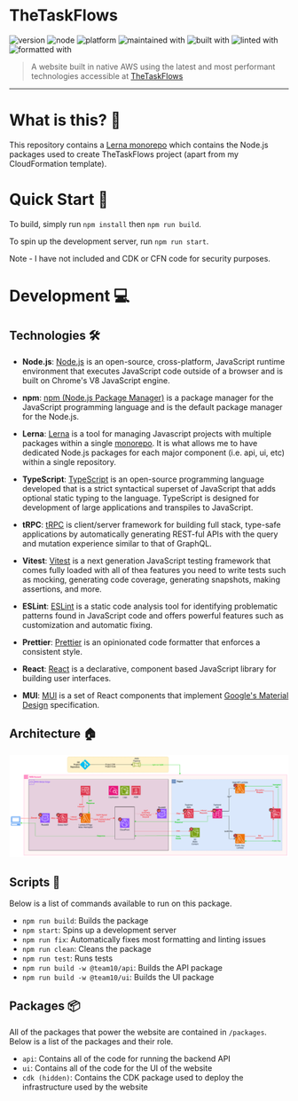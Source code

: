 # TheTaskFlows

![version](https://img.shields.io/badge/version-1.0-blue)
![node](https://img.shields.io/badge/node-18-green)
![platform](https://img.shields.io/badge/platform-AL2_x86_64-lightgray)
![maintained with](https://img.shields.io/badge/maintained%20with-lerna%20🐩-red)
![built with](https://img.shields.io/badge/built%20with-TypeScript%20🚀-blue)
![linted with](https://img.shields.io/badge/linted%20with-ESLint%20🧹-lightblue)
![formatted with](https://img.shields.io/badge/formatted%20with-prettier%20💫-pink)

> A website built in native AWS using the latest and most performant technologies accessible at [TheTaskFlows](https://thetaskflows.com)

---

# What is this? 🤔

This repository contains a [Lerna monorepo](https://lerna.js.org/) which contains the Node.js packages used to create TheTaskFlows project (apart from my CloudFormation template).

# Quick Start 🚀

To build, simply run `npm install` then `npm run build`.

To spin up the development server, run `npm run start`.

Note - I have not included and CDK or CFN code for security purposes.

# Development 💻

## Technologies 🛠

- **Node.js**: [Node.js](https://nodejs.org/) is an open-source, cross-platform, JavaScript runtime environment that executes JavaScript code outside of a browser and is built on Chrome's V8 JavaScript engine.

- **npm**: [npm (Node.js Package Manager)](https://www.npmjs.com/) is a package manager for the JavaScript programming language and is the default package manager for the Node.js.

- **Lerna**: [Lerna](https://lerna.js.org/) is a tool for managing Javascript projects with multiple packages within a single [monorepo](https://en.wikipedia.org/wiki/Monorepo). It is what allows me to have dedicated Node.js packages for each major component (i.e. api, ui, etc) within a single repository.

- **TypeScript**: [TypeScript](https://www.typescriptlang.org/) is an open-source programming language developed that is a strict syntactical superset of JavaScript that adds optional static typing to the language. TypeScript is designed for development of large applications and transpiles to JavaScript.

- **tRPC**: [tRPC](https://trpc.io/) is client/server framework for building full stack, type-safe applications by automatically generating REST-ful APIs with the query and mutation experience similar to that of GraphQL.

- **Vitest**: [Vitest](https://vitest.dev/) is a next generation JavaScript testing framework that comes fully loaded with all of thea features you need to write tests such as mocking, generating code coverage, generating snapshots, making assertions, and more.

- **ESLint**: [ESLint](https://eslint.org/) is a static code analysis tool for identifying problematic patterns found in JavaScript code and offers powerful features such as customization and automatic fixing.

- **Prettier**: [Prettier](https://prettier.io/) is an opinionated code formatter that enforces a consistent style.

- **React**: [React](https://reactjs.org/) is a declarative, component based JavaScript library for building user interfaces.

- **MUI**: [MUI](https://mui.com/) is a set of React components that implement [Google's Material Design](https://m2.material.io/design/introduction/) specification.

## Architecture 🏠

![Architecture](./packages/ui/public/img/architecture.png)

## Scripts 📝

Below is a list of commands available to run on this package.

- `npm run build`: Builds the package
- `npm start`: Spins up a development server
- `npm run fix`: Automatically fixes most formatting and linting issues
- `npm run clean`: Cleans the package
- `npm run test`: Runs tests
- `npm run build -w @team10/api`: Builds the API package
- `npm run build -w @team10/ui`: Builds the UI package

## Packages 📦

All of the packages that power the website are contained in `/packages`. Below is a list of the packages and their role.

- `api`: Contains all of the code for running the backend API
- `ui`: Contains all of the code for the UI of the website
- `cdk (hidden)`: Contains the CDK package used to deploy the infrastructure used by the website
